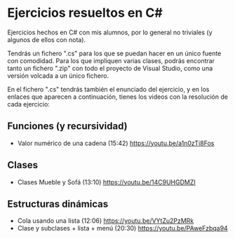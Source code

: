 # Ejercicios resueltos en C#

Ejercicios hechos en C# con mis alumnos, por lo general no triviales (y algunos de ellos con nota).

Tendrás un fichero ".cs" para los que se puedan hacer en un único fuente con comodidad. Para los que impliquen varias clases, podrás encontrar tanto un fichero ".zip" con todo el proyecto de Visual Studio, como una versión volcada a un único fichero.

En el fichero ".cs" tendrás también el enunciado del ejercicio, y en los enlaces que aparecen a continuación, tienes los videos con la resolución de cada ejercicio:

## Funciones (y recursividad)

- Valor numérico de una cadena (15:42) https://youtu.be/a1n0zTi8Fos

## Clases

- Clases Mueble y Sofá (13:10) https://youtu.be/14C9UHGDMZI

## Estructuras dinámicas

- Cola usando una lista (12:06) https://youtu.be/VYtZu2PzMRk
- Clase y subclases + lista + menú (20:30) https://youtu.be/PAweFzbqa94
